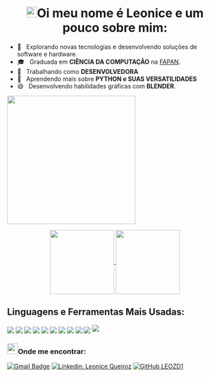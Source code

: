 <!--### Hi there 👋

**leozd1/leozd1** is a ✨ _special_ ✨ repository because its `README.md` (this file) appears on your GitHub profile.

Here are some ideas to get you started:

- 🔭 I’m currently working on ...
- 🌱 I’m currently learning ...
- 👯 I’m looking to collaborate on ...
- 🤔 I’m looking for help with ...
- 💬 Ask me about ...
- 📫 How to reach me: ...
- 😄 Pronouns: ...
- ⚡ Fun fact: ...
-->

<h1 align="center"><img src="https://media.giphy.com/media/hvRJCLFzcasrR4ia7z/giphy.gif" width="25px">Oi meu nome é Leonice e um pouco sobre mim:</h1></img>

- 🤔 &nbsp; Explorando novas tecnologias e desenvolvendo soluções de software e hardware.
- 🎓 &nbsp; Graduada em **CIÊNCIA DA COMPUTAÇÃO** na <a href="https://www.suafaculdade.com.br/fapan/">FAPAN</a>.
- 💼 &nbsp; Trabalhando como **DESENVOLVEDORA**
- 🌱 &nbsp; Aprendendo mais sobre **PYTHON e SUAS VERSATILIDADES**
- 😄 &nbsp; Desenvolvendo habilidades gráficas com **BLENDER**.

<img align="center" width="300" src="https://i2.wp.com/allhtaccess.info/wp-content/uploads/2018/03/programming.gif?fit=1281%2C716&ssl=1" />
<p align="center">
  <a href="https://github.com/leozd1">
    <img
      align="center"
      height="150em"
      src="https://github-readme-stats.vercel.app/api?username=leozd1&theme=default&show_icons=true"
    />
  </a>
  <a href="https://github.com/leozd1">
    <img
      align="center"
      height="150em"
      src="https://github-readme-stats.vercel.app/api/top-langs/?username=leozd1&hide=html&layout=compact=true&theme=default"
    />
  </a>
</p>

## **Linguagens e Ferramentas Mais Usadas:** 
<img align="center" src="https://img.shields.io/badge/GitHub-100000?style=for-the-badge&logo=github&logoColor=white" />
<img align="center" src="https://img.shields.io/badge/Git-E34F26?style=for-the-badge&logo=git&logoColor=white" />
<img align="center" src="https://img.shields.io/badge/Python-14354C?style=for-the-badge&logo=python&logoColor=white" />
<img align="center" src="https://img.shields.io/badge/CSS-239120?&style=for-the-badge&logo=css3&logoColor=white" />
<img align="center" src="https://img.shields.io/badge/HTML5-E34F26?style=for-the-badge&logo=html5&logoColor=white" />
<img align="center" src="https://img.shields.io/badge/Django-092E20?style=for-the-badge&logo=django&logoColor=white" />
<img align="center" src="https://img.shields.io/badge/Bootstrap-563D7C?style=for-the-badge&logo=bootstrap&logoColor=white" />
<img align="center" src="https://img.shields.io/badge/MySQL-00000F?style=for-the-badge&logo=mysql&logoColor=white" />
<img align="center" src="https://img.shields.io/badge/SQLite-07405E?style=for-the-badge&logo=sqlite&logoColor=white" />
<img align="center" src="https://img.shields.io/badge/Microsoft_Office-D83B01?style=for-the-badge&logo=microsoft-office&logoColor=white" />

<img src="BadgeURLAqui" />

<h3 align="left"><img src="https://www.imagensanimadas.com/data/media/1667/globo-terrestre-imagem-animada-0027.gif" width="25px">Onde me encontrar:</h3></img>

[![Gmail Badge](https://img.shields.io/badge/Microsoft_Outlook-0078D4?style=for-the-badge&logo=microsoft-outlook&logoColor=white)](mailto:leozd1@outlook.com)
[![Linkedin: Leonice Queiroz](https://img.shields.io/badge/-Leonice-blue?style=flat-square&logo=Linkedin&logoColor=white&link=https://www.linkedin.com/in/leonice-queiroz-880181126)](https://www.linkedin.com/in/leonice-queiroz-880181126/)
[![GitHub LEOZD1]( https://img.shields.io/github/followers/VanessaSwerts?label=follow&style=social)](https://github.com/leozd1)





